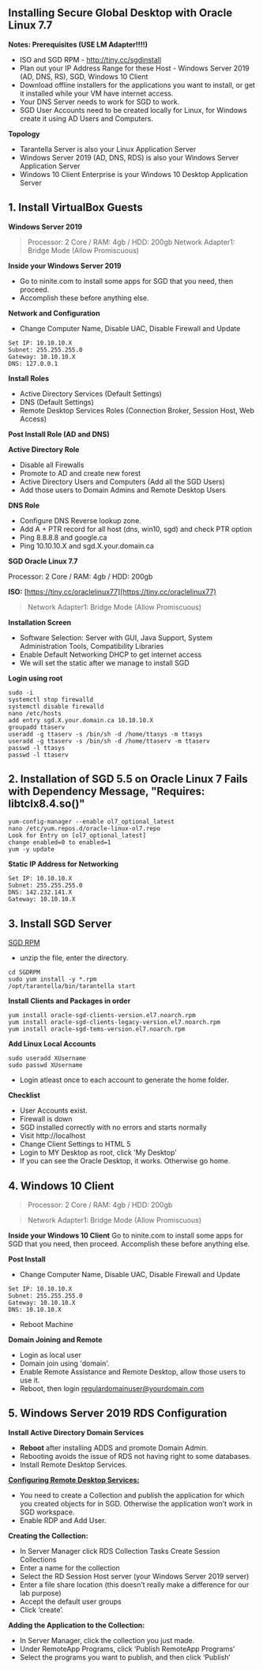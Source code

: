 ## Installing Secure Global Desktop with Oracle Linux 7.7

**Notes: Prerequisites (USE LM Adapter!!!!)**
- ISO and SGD RPM - http://tiny.cc/sgdinstall
- Plan out your IP Address Range for these Host - Windows Server 2019 (AD, DNS, RS), SGD, Windows 10 Client
- Download offline installers for the applications you want to install, or get it installed while your VM have internet access.
- Your DNS Server needs to work for SGD to work.
- SGD User Accounts need to be created locally for Linux, for Windows create it using AD Users and Computers.

**Topology**
- Tarantella Server is also your Linux Application Server
- Windows Server 2019 (AD, DNS, RDS) is also your Windows Server Application Server
- Windows 10 Client Enterprise is your Windows 10 Desktop Application Server

## **1. Install VirtualBox Guests**

**Windows Server 2019**

>Processor: 2 Core / RAM: 4gb / HDD: 200gb
>Network Adapter1: Bridge Mode (Allow Promiscuous)

**Inside your Windows Server 2019**
- Go to ninite.com to install some apps for SGD that you need, then proceed.
- Accomplish these before anything else.

**Network and Configuration**
 - Change Computer Name, Disable UAC, Disable Firewall and Update 
```
Set IP: 10.10.10.X
Subnet: 255.255.255.0
Gateway: 10.10.10.X
DNS: 127.0.0.1
```

 **Install Roles**
 - Active Directory Services (Default Settings)
 - DNS  (Default Settings)
 - Remote Desktop Services Roles (Connection Broker, Session Host, Web Access)
 
 **Post Install Role (AD and DNS)**
 
 **Active Directory Role**
 - Disable all Firewalls
 - Promote to AD and create new forest
 - Active Directory Users and Computers (Add all the SGD Users)
 - Add those users to Domain Admins and Remote Desktop Users
 
**DNS Role**
 - Configure DNS Reverse lookup zone.
 - Add A + PTR record for all host (dns, win10, sgd) and check PTR option
 - Ping 8.8.8.8 and google.ca
 - Ping 10.10.10.X and sgd.X.your.domain.ca

**SGD Oracle Linux 7.7** 

Processor: 2 Core / RAM: 4gb / HDD: 200gb

**ISO:** [https://tiny.cc/oraclelinux77](https://tiny.cc/oraclelinux77)

>Network Adapter1: Bridge Mode (Allow Promiscuous)

**Installation Screen**
- Software Selection: Server with GUI, Java Support, System Administration Tools, Compatibility Libraries
- Enable Default Networking DHCP to get internet access
- We will set the static after we manage to install SGD

**Login using root**
```
sudo -i 
systemctl stop firewalld
systemctl disable firewalld
nano /etc/hosts
add entry sgd.X.your.domain.ca 10.10.10.X
groupadd ttaserv
useradd -g ttaserv -s /bin/sh -d /home/ttasys -m ttasys
useradd -g ttaserv -s /bin/sh -d /home/ttaserv -m ttaserv
passwd -l ttasys
passwd -l ttaserv
```
## **2. Installation of SGD 5.5 on Oracle Linux 7 Fails with Dependency Message, "Requires: libtclx8.4.so()"**
```
yum-config-manager --enable ol7_optional_latest
nano /etc/yum.repos.d/oracle-linux-ol7.repo
Look for Entry on [ol7_optional_latest]
change enabled=0 to enabled=1
yum -y update
```

**Static IP Address for Networking**
```
Set IP: 10.10.10.X
Subnet: 255.255.255.0
DNS: 142.232.141.X
Gateway: 10.10.10.X
```

## **3. **Install SGD Server****
[SGD RPM](http://tiny.cc/sgdinstall)
- unzip the file, enter the directory.

```
cd SGDRPM
sudo yum install -y *.rpm
/opt/tarantella/bin/tarantella start
```

**Install Clients and Packages in order**
```
yum install oracle-sgd-clients-version.el7.noarch.rpm
yum install oracle-sgd-clients-legacy-version.el7.noarch.rpm
yum install oracle-sgd-tems-version.el7.noarch.rpm
```

**Add Linux Local Accounts**
```
sudo useradd XUsername
sudo passwd XUsername
```

- Login atleast once to each account to generate the home folder.

**Checklist**
- User Accounts exist.
- Firewall is down
- SGD installed correctly with no errors and starts normally
- Visit http://localhost
- Change Client Settings to HTML 5
- Login to MY Desktop as root, click 'My Desktop'
- If you can see the Oracle Desktop, it works. Otherwise go home.


## **4. Windows 10 Client**
>Processor: 2 Core / RAM: 4gb / HDD: 200gb

>Network Adapter1: Bridge Mode (Allow Promiscuous)
	
**Inside your Windows 10 Client**
Go to ninite.com to install some apps for SGD that you need, then proceed.
Accomplish these before anything else.

**Post Install**
 - Change Computer Name, Disable UAC, Disable Firewall and Update 
```
Set IP: 10.10.10.X
Subnet: 255.255.255.0
Gateway: 10.10.10.X
DNS: 10.10.10.X
```
 - Reboot Machine
 
**Domain Joining and Remote**
 - Login as local user
 - Domain join using 'domain'.
 - Enable Remote Assistance and Remote Desktop, allow those users to use it.
 - Reboot, then login regulardomainuser@yourdomain.com

## **5. Windows Server 2019 RDS Configuration**
**Install Active Directory Domain Services**

- **Reboot** after installing ADDS and promote Domain Admin.
- Rebooting avoids the issue of RDS not having right to some databases.
- Install Remote Desktop Services.

[**Configuring Remote Desktop Services:**](https://nedimmehic.org/2017/02/08/how-to-install-remote-desktop-services-2016-quick-start-deployment/)
- You need to create a Collection and publish the application for which you created objects for in SGD. Otherwise the application won’t work in SGD workspace.
- Enable RDP and Add User.

**Creating the Collection:**
- In Server Manager click RDS Collection Tasks Create Session Collections
- Enter a name for the collection
- Select the RD Session Host server (your Windows Server 2019 server)
- Enter a file share location (this doesn’t really make a difference for our lab purpose)
- Accept the default user groups
- Click ‘create’.

**Adding the Application to the Collection:**
- In Server Manager, click the collection you just made.
- Under RemoteApp Programs, click ‘Publish RemoteApp Programs’
- Select the programs you want to publish, and then click ‘Publish’

